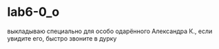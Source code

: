 # lab6-0_o
выкладываю специально для особо одарённого Александра К., если увидите его, быстро звоните в дурку
